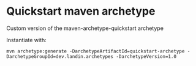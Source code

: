 # Quickstart maven archetype

Custom version of the maven-archetype-quickstart archetype

Instantiate with:
```
mvn archetype:generate -DarchetypeArtifactId=quickstart-archetype -DarchetypeGroupId=dev.landin.archetypes -DarchetypeVersion=1.0
```
